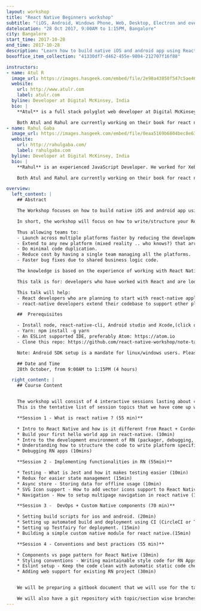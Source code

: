 ```yaml
---
layout: workshop
title: "React Native Beginners workshop"
subtitle: "(iOS, Android, Windows Phone, Web, Desktop, Electron and even VR*)"
datelocation: "28 Oct 2017, 9:00AM to 1:15PM, Bangalore"
city: Bangalore
start_time: 2017-10-28
end_time: 2017-10-28
description: "Learn how to build native iOS and android app using React Native such that it can easily be extended to any platform such as Windows Phone, Web, Desktop, Electron and even VR*."
boxoffice_item_collection: "41330df7-d462-455e-9804-212707f16f88"

instructors:
- name: Atul R
  image_url: https://images.hasgeek.com/embed/file/2e98a43850f547c5ae468a9acb837dc5
  website:
    url: http://www.atulr.com
    label: atulr.com
  byline: Developer at Digital McKinsey, India
  bio: |
    **Atul** is a full stack polyglot web developer at Digital McKinsey, India. He is passionate about Web ,IOT, VR and Mobile development. He is also an active open source contributor. He have released multiple modules for react native via npm. You can find more about his open source contributions at his [github profile](https://github.com/master-atul/).

    Both Atul and Rahul are currently working on their book for react native which can be used as a reference for building production grade applications which are easy to test, maintain and extend to multiple platforms. The book will help any react dev team /developer to quickly get productive with React Native.
- name: Rahul Gaba
  image_url: https://images.hasgeek.com/embed/file/0eaa5169b6804bec8e63912e26497e6f
  website:
    url: http://rahulgaba.com/
    label: rahulgaba.com
  byline: Developer at Digital McKinsey, India
  bio: |
    **Rahul** is an experienced JavaScript Developer. He worked for Xebia Group as a frontend-specialist for 3 years. He is passionate about React, React Native (iOS and Android), Angular and Progressive Web Apps. Rahul is an open source contributor and regularly published modules for react, react-native and angularjs. You can find more about his open source contributions at his [github profile](https://github.com/rgabs/). He also publishes his findings via his tech blog - [rahulgaba.com](http://rahulgaba.com/).

    Both Atul and Rahul are currently working on their book for react native which can be used as a reference for building production grade applications which are easy to test, maintain and extend to multiple platforms. The book will help any react dev team /developer to quickly get productive with React Native.

overview:
  left_content: |
    ## Abstract

    The Workshop focuses on how to build native iOS and android app using React Native such that it can easily be extended to any platform such as Windows Phone, Web, Desktop, Electron and even VR*.  

    In short, the workshop will focus on how to write/structure your React Native apps such that they share 80% of the source code (all the Business logic) across all platforms and only rewrite the view or layout layer (rest 20%) differently for different platforms. We will do live setup of a single platform (iOS) React Native app and we will be adding each platform step by step extending out app to multiple platforms. The talk will introduce code conventions and tools that can accelerate  development with React Native.

    Thus allowing teams to:
    - Launch across multiple platforms faster by reducing the development time exponentially.
    - Extend to any new platform (mixed reality .. who knows?) that arrives in future.
    - Do minimal code duplication.
    - Reduce cost by having a single team managing all the platforms.
    - Faster bug fixes due to shared business logic code.

    The knowledge is based on the experience of working with React Native apps for around 1.5 years and helping clients launch their apps quicker than ever before.

    This talk is for: developers who have worked with React and are looking into jumping/ already working with React Native.

    This talk will help:
    - React developers who are planning to start with react-native applications.
    - react-native developers extend their codebase to support other platforms by just following some code conventions

    ##  Prerequisites

    - Install node, react-native-cli, Android studio and Xcode,(click on "Building Projects with Native Code" tab):  https://facebook.github.io/react-native/docs/getting-started.html
    - Yarn: npm install -g yarn
    - An ESLint supported IDE, preferably Atom: https://atom.io
    - Clone this repo: https://github.com/react-native-workshop/note-taker

    Note: Android SDK setup is a mandate for linux/windows users. Please install the android sdk by following steps in the README file of out repo.⁠⁠

    ## Date and Time
    28th October, from 9:00AM to 1:15PM (4 hours) 

  right_content: |
    ## Course Content


    The workshop will consist of 4 interactive sessions lasting about 4 hrs. There will be break of 5 to 10 minutes after each session.
    This is the tentative list of session topics that we have come up with.

    **Session 1 - What is react native ? (55 min)**

    * Intro to React Native and how is it different from React + Cordova/Ionic (10 mins)
    * Build your first hello world app in react-native. (10min)
    * Intro to the development environment of RN (packager, debugging, and scripts setup) (15min)
    * Understanding how to structure the code to write platform specific code. (10min)
    * Debugging RN apps (10mins)

    **Session 2 - Implementing functionalities in RN (55min)**

    * Testing - What is Jest and how it makes testing easier (10min)
    * Redux for easier state management (15min)
    * Async store - Storing data for offline usage (10min)
    * SVG Icon support - How to add vector icons support to React Native ? (10min)
    * Navigation - How to setup multipage navigation in react native (10min)

    **Session 3 -  DevOps + Custom Native components (70 min)**

    * Setting build scripts for ios and android. (20min)
    * Setting up automated build and deployment using CI (CircleCI or Travis). (20 min)
    * Setting up Testfairy for deployment. (15min)
    * Building a simple custom native module for react native.(15min)

    **Session 4 - Conventions and best practices (55 min)**

    * Components vs page pattern for React Native (10min)
    * Styling conventions - Writing maintainable style code for RN Apps (5min)
    * Eslint setup - Keep the code clean with automatic static code check (10min)
    * Adding web support for existing RN project (30min)


    We will be preparing a gitbook document that we will use for the talk. We will distribute this document to the participants for their reference.

    We will also have a git repository with topic/section wise branches to be in sync with the participants before each session.
---
```

